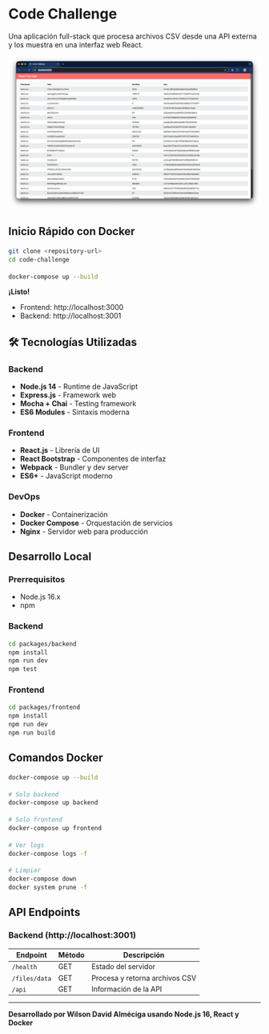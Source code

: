 # Code Challenge

Una aplicación full-stack que procesa archivos CSV desde una API externa y los muestra en una interfaz web React.

![Screenshot](screenshot.png)

## Inicio Rápido con Docker

```bash
git clone <repository-url>
cd code-challenge

docker-compose up --build
```

**¡Listo!** 
- Frontend: http://localhost:3000
- Backend: http://localhost:3001


## 🛠️ Tecnologías Utilizadas

### Backend
- **Node.js 14** - Runtime de JavaScript
- **Express.js** - Framework web
- **Mocha + Chai** - Testing framework
- **ES6 Modules** - Sintaxis moderna

### Frontend
- **React.js** - Librería de UI
- **React Bootstrap** - Componentes de interfaz
- **Webpack** - Bundler y dev server
- **ES6+** - JavaScript moderno

### DevOps
- **Docker** - Containerización
- **Docker Compose** - Orquestación de servicios
- **Nginx** - Servidor web para producción

## Desarrollo Local

### Prerrequisitos
- Node.js 16.x
- npm

### Backend
```bash
cd packages/backend
npm install
npm run dev
npm test
```

### Frontend
```bash
cd packages/frontend
npm install
npm run dev
npm run build
```

## Comandos Docker

```bash
docker-compose up --build

# Solo backend
docker-compose up backend

# Solo frontend
docker-compose up frontend

# Ver logs
docker-compose logs -f

# Limpiar
docker-compose down
docker system prune -f
```

## API Endpoints

### Backend (http://localhost:3001)

| Endpoint | Método | Descripción |
|----------|--------|-------------|
| `/health` | GET | Estado del servidor |
| `/files/data` | GET | Procesa y retorna archivos CSV |
| `/api` | GET | Información de la API |

---

**Desarrollado por Wilson David Alméciga usando Node.js 16, React y Docker**